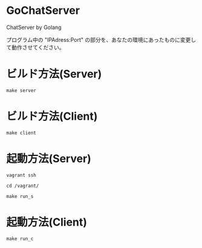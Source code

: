 # GoChatServer
ChatServer by Golang

プログラム中の "IPAdress:Port" の部分を、あなたの環境にあったものに変更して動作させてください。

# ビルド方法(Server)

	make server

# ビルド方法(Client)

	make client

# 起動方法(Server)

	vagrant ssh

	cd /vagrant/

	make run_s

# 起動方法(Client)
  
	make run_c
